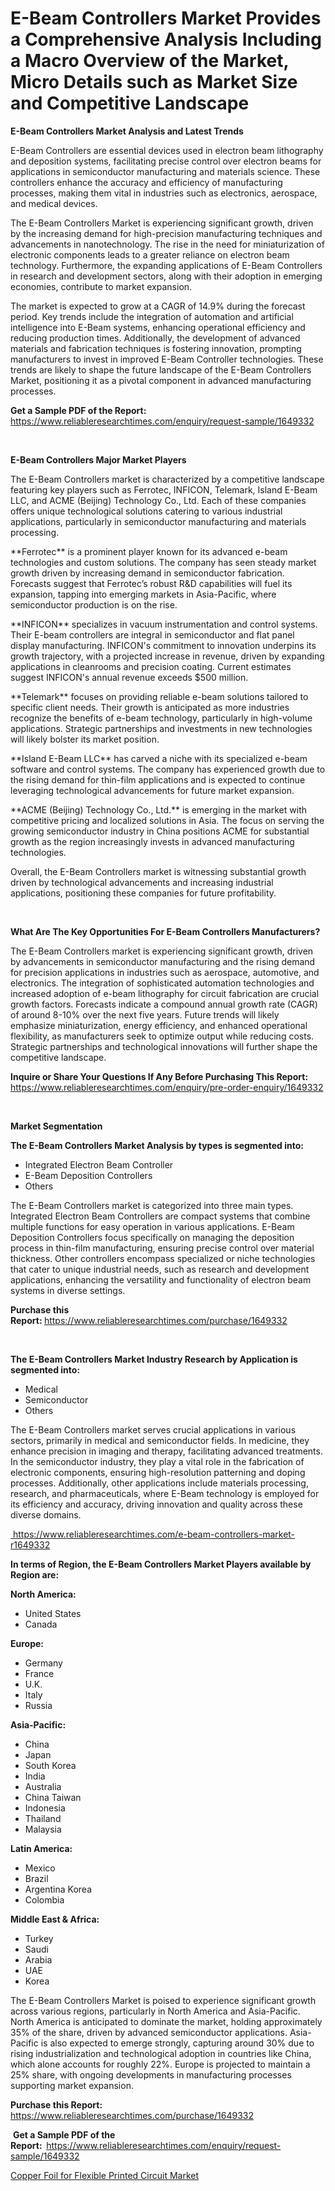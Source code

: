 <p><h1>E-Beam Controllers Market Provides a Comprehensive Analysis Including a Macro Overview of the Market, Micro Details such as Market Size and Competitive Landscape</h1></p><p><strong>E-Beam Controllers Market Analysis and Latest Trends</strong></p>
<p><p>E-Beam Controllers are essential devices used in electron beam lithography and deposition systems, facilitating precise control over electron beams for applications in semiconductor manufacturing and materials science. These controllers enhance the accuracy and efficiency of manufacturing processes, making them vital in industries such as electronics, aerospace, and medical devices.</p><p>The E-Beam Controllers Market is experiencing significant growth, driven by the increasing demand for high-precision manufacturing techniques and advancements in nanotechnology. The rise in the need for miniaturization of electronic components leads to a greater reliance on electron beam technology. Furthermore, the expanding applications of E-Beam Controllers in research and development sectors, along with their adoption in emerging economies, contribute to market expansion.</p><p>The market is expected to grow at a CAGR of 14.9% during the forecast period. Key trends include the integration of automation and artificial intelligence into E-Beam systems, enhancing operational efficiency and reducing production times. Additionally, the development of advanced materials and fabrication techniques is fostering innovation, prompting manufacturers to invest in improved E-Beam Controller technologies. These trends are likely to shape the future landscape of the E-Beam Controllers Market, positioning it as a pivotal component in advanced manufacturing processes.</p></p>
<p><strong>Get a Sample PDF of the Report:&nbsp;</strong> <a href="https://www.reliableresearchtimes.com/enquiry/request-sample/1649332?utm_campaign=1558&utm_medium=2&utm_source=Github&utm_content=ia&utm_term=29122024&utm_id=e-beam-controllers">https://www.reliableresearchtimes.com/enquiry/request-sample/1649332</a></p>
<p>&nbsp;</p>
<p><strong>E-Beam Controllers Major Market Players</strong></p>
<p><p>The E-Beam Controllers market is characterized by a competitive landscape featuring key players such as Ferrotec, INFICON, Telemark, Island E-Beam LLC, and ACME (Beijing) Technology Co., Ltd. Each of these companies offers unique technological solutions catering to various industrial applications, particularly in semiconductor manufacturing and materials processing.</p><p>**Ferrotec** is a prominent player known for its advanced e-beam technologies and custom solutions. The company has seen steady market growth driven by increasing demand in semiconductor fabrication. Forecasts suggest that Ferrotec’s robust R&D capabilities will fuel its expansion, tapping into emerging markets in Asia-Pacific, where semiconductor production is on the rise.</p><p>**INFICON** specializes in vacuum instrumentation and control systems. Their E-beam controllers are integral in semiconductor and flat panel display manufacturing. INFICON's commitment to innovation underpins its growth trajectory, with a projected increase in revenue, driven by expanding applications in cleanrooms and precision coating. Current estimates suggest INFICON's annual revenue exceeds $500 million.</p><p>**Telemark** focuses on providing reliable e-beam solutions tailored to specific client needs. Their growth is anticipated as more industries recognize the benefits of e-beam technology, particularly in high-volume applications. Strategic partnerships and investments in new technologies will likely bolster its market position.</p><p>**Island E-Beam LLC** has carved a niche with its specialized e-beam software and control systems. The company has experienced growth due to the rising demand for thin-film applications and is expected to continue leveraging technological advancements for future market expansion.</p><p>**ACME (Beijing) Technology Co., Ltd.** is emerging in the market with competitive pricing and localized solutions in Asia. The focus on serving the growing semiconductor industry in China positions ACME for substantial growth as the region increasingly invests in advanced manufacturing technologies.</p><p>Overall, the E-Beam Controllers market is witnessing substantial growth driven by technological advancements and increasing industrial applications, positioning these companies for future profitability.</p></p>
<p>&nbsp;</p>
<p><strong>What Are The Key Opportunities For E-Beam Controllers Manufacturers?</strong></p>
<p><p>The E-Beam Controllers market is experiencing significant growth, driven by advancements in semiconductor manufacturing and the rising demand for precision applications in industries such as aerospace, automotive, and electronics. The integration of sophisticated automation technologies and increased adoption of e-beam lithography for circuit fabrication are crucial growth factors. Forecasts indicate a compound annual growth rate (CAGR) of around 8-10% over the next five years. Future trends will likely emphasize miniaturization, energy efficiency, and enhanced operational flexibility, as manufacturers seek to optimize output while reducing costs. Strategic partnerships and technological innovations will further shape the competitive landscape.</p></p>
<p><strong>Inquire or Share Your Questions If Any Before Purchasing This Report:</strong> <a href="https://www.reliableresearchtimes.com/enquiry/pre-order-enquiry/1649332?utm_campaign=1558&utm_medium=2&utm_source=Github&utm_content=ia&utm_term=29122024&utm_id=e-beam-controllers">https://www.reliableresearchtimes.com/enquiry/pre-order-enquiry/1649332</a></p>
<p>&nbsp;</p>
<p><strong>Market Segmentation</strong></p>
<p><strong>The E-Beam Controllers Market Analysis by types is segmented into:</strong></p>
<p><ul><li>Integrated Electron Beam Controller</li><li>E-Beam Deposition Controllers</li><li>Others</li></ul></p>
<p><p>The E-Beam Controllers market is categorized into three main types. Integrated Electron Beam Controllers are compact systems that combine multiple functions for easy operation in various applications. E-Beam Deposition Controllers focus specifically on managing the deposition process in thin-film manufacturing, ensuring precise control over material thickness. Other controllers encompass specialized or niche technologies that cater to unique industrial needs, such as research and development applications, enhancing the versatility and functionality of electron beam systems in diverse settings.</p></p>
<p><strong>Purchase this Report:&nbsp;</strong><a href="https://www.reliableresearchtimes.com/purchase/1649332?utm_campaign=1558&utm_medium=2&utm_source=Github&utm_content=ia&utm_term=29122024&utm_id=e-beam-controllers">https://www.reliableresearchtimes.com/purchase/1649332</a></p>
<p>&nbsp;</p>
<p><strong>The E-Beam Controllers Market Industry Research by Application is segmented into:</strong></p>
<p><ul><li>Medical</li><li>Semiconductor</li><li>Others</li></ul></p>
<p><p>The E-Beam Controllers market serves crucial applications in various sectors, primarily in medical and semiconductor fields. In medicine, they enhance precision in imaging and therapy, facilitating advanced treatments. In the semiconductor industry, they play a vital role in the fabrication of electronic components, ensuring high-resolution patterning and doping processes. Additionally, other applications include materials processing, research, and pharmaceuticals, where E-Beam technology is employed for its efficiency and accuracy, driving innovation and quality across these diverse domains.</p></p>
<p><a href="https://www.reliableresearchtimes.com/e-beam-controllers-market-r1649332?utm_campaign=1558&utm_medium=2&utm_source=Github&utm_content=ia&utm_term=29122024&utm_id=e-beam-controllers">&nbsp;https://www.reliableresearchtimes.com/e-beam-controllers-market-r1649332</a></p>
<p><strong>In terms of Region, the E-Beam Controllers Market Players available by Region are:</strong></p>
<p>
    <p> <strong> North America: </strong>
        <ul>
            <li>United States</li>
            <li>Canada</li>
        </ul>
        </p> 
    <p> <strong> Europe: </strong>
        <ul>
            <li>Germany</li>
            <li>France</li>
            <li>U.K.</li>
            <li>Italy</li>
            <li>Russia</li>
        </ul>
        </p> 
    <p> <strong> Asia-Pacific: </strong>
        <ul>
            <li>China</li>
            <li>Japan</li>
            <li>South Korea</li>
            <li>India</li>
            <li>Australia</li>
            <li>China Taiwan</li>
            <li>Indonesia</li>
            <li>Thailand</li>
            <li>Malaysia</li>
        </ul>
        </p> 
    <p> <strong> Latin America: </strong>
        <ul>
            <li>Mexico</li>
            <li>Brazil</li>
            <li>Argentina Korea</li>
            <li>Colombia</li>
        </ul>
        </p> 
    <p> <strong> Middle East & Africa: </strong>
        <ul>
            <li>Turkey</li>
            <li>Saudi</li>
            <li>Arabia</li>
            <li>UAE</li>
            <li>Korea</li>
        </ul>
    </p>
    </p>
<p><p>The E-Beam Controllers Market is poised to experience significant growth across various regions, particularly in North America and Asia-Pacific. North America is anticipated to dominate the market, holding approximately 35% of the share, driven by advanced semiconductor applications. Asia-Pacific is also expected to emerge strongly, capturing around 30% due to rising industrialization and technological adoption in countries like China, which alone accounts for roughly 22%. Europe is projected to maintain a 25% share, with ongoing developments in manufacturing processes supporting market expansion.</p></p>
<p><strong>Purchase this Report: </strong><a href="https://www.reliableresearchtimes.com/purchase/1649332?utm_campaign=1558&utm_medium=2&utm_source=Github&utm_content=ia&utm_term=29122024&utm_id=e-beam-controllers">https://www.reliableresearchtimes.com/purchase/1649332</a></p>
<p>&nbsp;<strong>Get a Sample PDF of the Report:&nbsp;&nbsp;</strong><a href="https://www.reliableresearchtimes.com/enquiry/request-sample/1649332?utm_campaign=1558&utm_medium=2&utm_source=Github&utm_content=ia&utm_term=29122024&utm_id=e-beam-controllers">https://www.reliableresearchtimes.com/enquiry/request-sample/1649332</a></p>
<p><strong></strong></p>
<p><p><a href="https://github.com/willjis/Market-Research-Report-List-1/blob/main/copper-foil-for-flexible-printed-circuit-market.md?utm_campaign=1558&utm_medium=2&utm_source=Github&utm_content=ia&utm_term=29122024&utm_id=e-beam-controllers">Copper Foil for Flexible Printed Circuit Market</a></p></p>